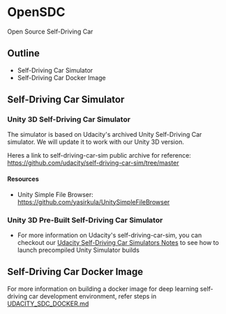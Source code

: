 # OpenSDC

Open Source Self-Driving Car

## Outline

- Self-Driving Car Simulator
- Self-Driving Car Docker Image

## Self-Driving Car Simulator

### Unity 3D Self-Driving Car Simulator

The simulator is based on Udacity's archived Unity Self-Driving Car simulator. We will update it to work with our Unity 3D version.

Heres a link to self-driving-car-sim public archive for reference: https://github.com/udacity/self-driving-car-sim/tree/master

#### Resources

- Unity Simple File Browser: https://github.com/yasirkula/UnitySimpleFileBrowser

### Unity 3D Pre-Built Self-Driving Car Simulator

- For more information on Udacity's self-driving-car-sim, you can checkout our [Udacity Self-Driving Car Simulators Notes](docs/UDACITY_CARSIM.md) to see how to launch precompiled Unity Simulator builds

## Self-Driving Car Docker Image

For more information on building a docker image for deep learning self-driving car development environment, refer steps in [UDACITY_SDC_DOCKER.md](./docs/UDACITY_SDC_DOCKER.md)
